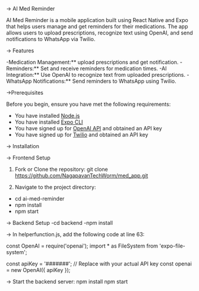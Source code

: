 -> AI Med Reminder

AI Med Reminder is a mobile application built using React Native and Expo that helps users manage and get reminders for their medications. 
The app allows users to upload prescriptions, recognize text using OpenAI, and send notifications to WhatsApp via Twilio.

-> Features

-Medication Management:** upload prescriptions and get notification.
-Reminders:** Set and receive reminders for medication times.
-AI Integration:** Use OpenAI to recognize text from uploaded prescriptions.
-WhatsApp Notifications:** Send reminders to WhatsApp using Twilio.

->Prerequisites

Before you begin, ensure you have met the following requirements:

- You have installed [Node.js](https://nodejs.org/en/download/)
- You have installed [Expo CLI](https://docs.expo.dev/get-started/installation/)
- You have signed up for [OpenAI API](https://beta.openai.com/signup/) and obtained an API key
- You have signed up for [Twilio](https://www.twilio.com/try-twilio) and obtained an API key

-> Installation

-> Frontend Setup

1. Fork or Clone the repository:
   git clone https://github.com/NagapavanTechWorm/med_app.git

2. Navigate to the project directory:
- cd ai-med-reminder
- npm install
- npm start

-> Backend Setup
-cd backend
-npm install


-> In helperfunction.js, add the following code at line 63:

const OpenAI = require('openai');
import * as FileSystem from 'expo-file-system';

const apiKey = '#######'; // Replace with your actual API key
const openai = new OpenAI({ apiKey });

-> Start the backend server:
npm install
npm start

